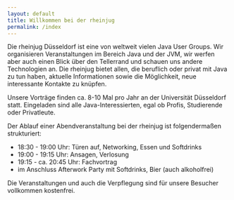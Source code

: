 ```yaml
---
layout: default
title: Willkommen bei der rheinjug
permalink: /index
---
```



Die rheinjug Düsseldorf ist eine von weltweit vielen Java User Groups. 
Wir organisieren Veranstaltungen im Bereich Java und der JVM, wir werfen 
aber auch einen Blick über den Tellerrand und schauen uns andere Technologien an.
Die rheinjug bietet allen, die beruflich oder privat mit Java zu tun haben, 
aktuelle Informationen sowie die Möglichkeit, neue interessante Kontakte zu knüpfen. 

Unsere Vorträge finden ca. 8-10 Mal pro Jahr an der Universität Düsseldorf statt. 
Eingeladen sind alle Java-Interessierten, egal ob Profis, Studierende oder Privatleute.

Der Ablauf einer Abendveranstaltung bei der rheinjug ist folgendermaßen strukturiert:

* 18:30 - 19:00 Uhr: Türen auf, Networking, Essen und Softdrinks
* 19:00 - 19:15 Uhr: Ansagen, Verlosung
* 19:15 - ca. 20:45 Uhr: Fachvortrag
* im Anschluss Afterwork Party mit Softdrinks, Bier (auch alkoholfrei)

Die Veranstaltungen und auch die Verpflegung sind für unsere Besucher vollkommen kostenfrei.



